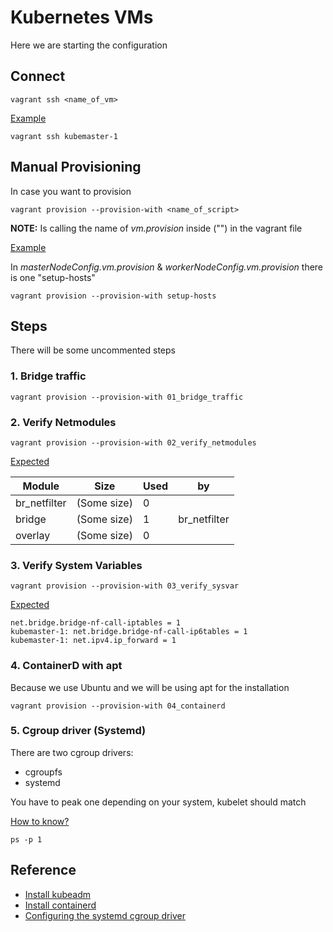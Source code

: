 # Kubernetes VMs

Here we are starting the configuration

## Connect

```shell
vagrant ssh <name_of_vm>
```

<ins>Example</ins>

```shell
vagrant ssh kubemaster-1
```

## Manual Provisioning

In case you want to provision

```shell
vagrant provision --provision-with <name_of_script>
```

**NOTE:** Is calling the name of _vm.provision_ inside ("") in the vagrant file

<ins>Example</ins>

In _masterNodeConfig.vm.provision_ & _workerNodeConfig.vm.provision_ there is one "setup-hosts"

```shell
vagrant provision --provision-with setup-hosts
```

## Steps

There will be some uncommented steps

### 1. Bridge traffic

```shell
vagrant provision --provision-with 01_bridge_traffic
```

### 2. Verify Netmodules

```shell
vagrant provision --provision-with 02_verify_netmodules
```

<ins>Expected</ins>

|Module|Size|Used|by|
|-|-|-|-|
|br_netfilter|(Some size)|0||
|bridge|(Some size)|1|br_netfilter|
|overlay|(Some size)|0||

### 3. Verify System Variables

```shell
vagrant provision --provision-with 03_verify_sysvar
```

<ins>Expected</ins>

```
net.bridge.bridge-nf-call-iptables = 1
kubemaster-1: net.bridge.bridge-nf-call-ip6tables = 1
kubemaster-1: net.ipv4.ip_forward = 1
```

### 4. ContainerD with apt

Because we use Ubuntu and we will be using apt for the installation

```shell
vagrant provision --provision-with 04_containerd
```

### 5. Cgroup driver (Systemd)

There are two cgroup drivers:

- cgroupfs
- systemd

You have to peak one depending on your system, kubelet should match

<ins>How to know?</ins>

```shell
ps -p 1
```



## Reference

- [Install kubeadm](https://kubernetes.io/docs/setup/production-environment/tools/kubeadm/install-kubeadm/)
- [Install containerd](https://github.com/containerd/containerd/blob/main/docs/getting-started.md)
- [Configuring the systemd cgroup driver](https://kubernetes.io/docs/setup/production-environment/container-runtimes/#containerd-systemd)

